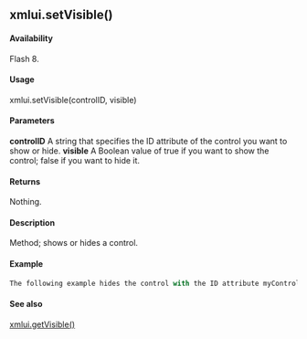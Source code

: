 ## xmlui.setVisible()

#### Availability

Flash 8.

#### Usage

xmlui.setVisible(controlID, visible)

#### Parameters

**controlID** A string that specifies the ID attribute of the control you want to show or hide.
**visible** A Boolean value of true if you want to show the control; false if you want to hide it.

#### Returns

Nothing.

#### Description

Method; shows or hides a control.

#### Example

```javascript
The following example hides the control with the ID attribute myControl: fl.xmlui.setVisible("myControl", false);

```
#### See also

[xmlui.getVisible()](../XMLUI_object/xmlui5.md)
